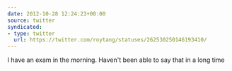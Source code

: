 ```yaml
---
date: 2012-10-28 12:24:23+00:00
source: twitter
syndicated:
- type: twitter
  url: https://twitter.com/roytang/statuses/262530250146193410/
---
```


I have an exam in the morning. Haven't been able to say that in a long time